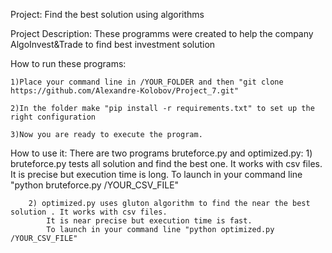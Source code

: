Project:
Find the best solution using algorithms

Project Description:
These programms were created to help the company AlgoInvest&Trade to find best investment solution

How to run these programs:

	1)Place your command line in /YOUR_FOLDER and then "git clone https://github.com/Alexandre-Kolobov/Project_7.git"
	
	2)In the folder make "pip install -r requirements.txt" to set up the right configuration
	
	3)Now you are ready to execute the program.
	
How to use it:
	There are two programs bruteforce.py and optimized.py:
		1) bruteforce.py tests all solution and find the best one. It works with csv files.
			It is precise but execution time is long.
			To launch in your command line "python bruteforce.py /YOUR_CSV_FILE"
		
		2) optimized.py uses gluton algorithm to find the near the best solution . It works with csv files.
			It is near precise but execution time is fast.
			To launch in your command line "python optimized.py /YOUR_CSV_FILE"